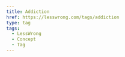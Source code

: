 ```yaml
---
title: Addiction
href: https://lesswrong.com/tags/addiction
type: tag
tags:
  - LessWrong
  - Concept
  - Tag
---
```


